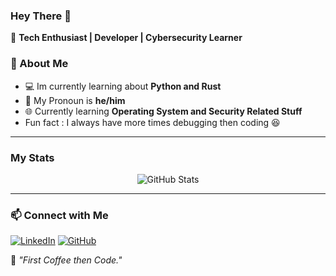 ### Hey There 👋

🚀 **Tech Enthusiast | Developer | Cybersecurity Learner**

### 📌 About Me
- 💻 Im currently learning about **Python and Rust**
- 🔎 My Pronoun is  **he/him**
- 🌐 Currently learning **Operating System and Security Related Stuff**
- Fun fact : I always have more times debugging then coding 😆

---

### My Stats

<p align="center">
  <img src="https://github-readme-stats.vercel.app/api?username=wgalambarus&show_icons=true&theme=radical" alt="GitHub Stats" />
</p>

---

### 📫 Connect with Me
[![LinkedIn](https://img.shields.io/badge/LinkedIn-0A66C2?style=for-the-badge&logo=linkedin&logoColor=white)](https://www.linkedin.com/in/wan-guntar-alam-barus/)
[![GitHub](https://img.shields.io/badge/GitHub-181717?style=for-the-badge&logo=github&logoColor=white)](https://github.com/WanBarus06)

🚀 _"First Coffee then Code."_
